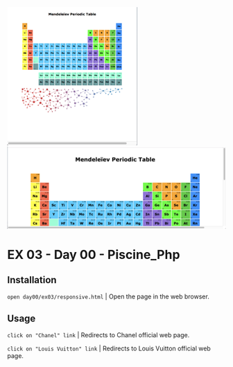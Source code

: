 <img src="../../resources/images/responsive_1.png" width="300">
<img src="../../resources/images/responsive_2.png" width="700">

# EX 03 - Day 00 - Piscine_Php

## Installation
`open day00/ex03/responsive.html` | Open the page in the web browser.

## Usage
`click on "Chanel" link` | Redirects to Chanel official web page.

`click on "Louis Vuitton" link` | Redirects to Louis Vuitton official web page.
